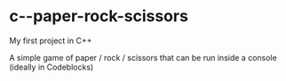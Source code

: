 # c--paper-rock-scissors
My first project in C++


A simple game of paper / rock / scissors that can be run inside a console (ideally in Codeblocks)
